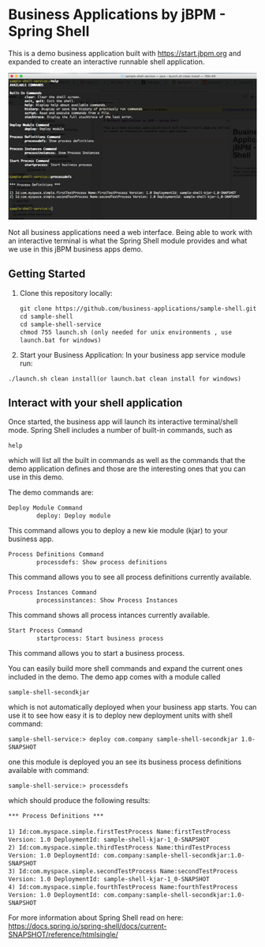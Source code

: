 # Business Applications by jBPM - Spring Shell

This is a demo business application built with https://start.jbpm.org and expanded
to create an interactive runnable shell application.
 
![Sample of demo](img/shell-demo.png?raw=true)

Not all business applications need a web interface. Being able to work with 
an interactive terminal is what the Spring Shell module provides and what we 
use in this jBPM business apps demo.

## Getting Started 
1. Clone this repository locally:
   
   ```
   git clone https://github.com/business-applications/sample-shell.git
   cd sample-shell
   cd sample-shell-service
   chmod 755 launch.sh (only needed for unix environments , use launch.bat for windows)
   ```
   
2. Start your Business Application:
In your business app service module run:
```
./launch.sh clean install(or launch.bat clean install for windows)
```

## Interact with your shell application
Once started, the business app will launch its interactive terminal/shell mode. 
Spring Shell includes a number of built-in commands, such as

```
help
```
which will list all the built in commands as well as the commands that the demo application defines
and those are the interesting ones that you can use in this demo.

The demo commands are:

```
Deploy Module Command
        deploy: Deploy module
```
This command allows you to deploy a new kie module (kjar) to your business app.

```
Process Definitions Command
        processdefs: Show process definitions
```
This command allows you to see all process definitions currently available.

```
Process Instances Command
        processinstances: Show Process Instances
```
This command shows all process intances currently available.

```
Start Process Command
        startprocess: Start business process
```
This command allows you to start a business process.

You can easily build more shell commands and expand the current ones included in the demo. 
The demo app comes with a module called 

```
sample-shell-secondkjar
```
which is not automatically deployed when your business app starts. You can use it 
to see how easy it is to deploy new deployment units with shell command:

```
sample-shell-service:> deploy com.company sample-shell-secondkjar 1.0-SNAPSHOT
```

one this module is deployed you an see its business process definitions available with command: 

```
sample-shell-service:> processdefs
```

which should produce the following results:

```
*** Process Definitions ***

1) Id:com.myspace.simple.firstTestProcess Name:firstTestProcess Version: 1.0 DeploymentId: sample-shell-kjar-1_0-SNAPSHOT
2) Id:com.myspace.simple.thirdTestProcess Name:thirdTestProcess Version: 1.0 DeploymentId: com.company:sample-shell-secondkjar:1.0-SNAPSHOT
3) Id:com.myspace.simple.secondTestProcess Name:secondTestProcess Version: 1.0 DeploymentId: sample-shell-kjar-1_0-SNAPSHOT
4) Id:com.myspace.simple.fourthTestProcess Name:fourthTestProcess Version: 1.0 DeploymentId: com.company:sample-shell-secondkjar:1.0-SNAPSHOT
```

For more information about Spring Shell read on here: https://docs.spring.io/spring-shell/docs/current-SNAPSHOT/reference/htmlsingle/